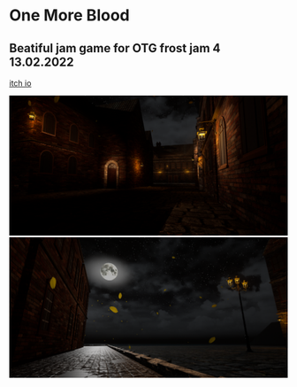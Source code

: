 # One More Blood

## Beatiful jam game for OTG frost jam 4     13.02.2022

[itch io](https://quanintium.itch.io/one-more-blood) 

![alt text](screenshots/HighresScreenshot00001.png?raw=true)
![alt text](screenshots/HighresScreenshot00000.png?raw=true)
